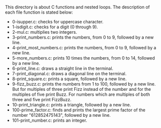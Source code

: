 This directory is about C functions and nested loops.
The description of each file function is stated below:

- 0-isupper.c: checks for uppercase character.
- 1-isdigit.c: checks for a digit (0 through 9).
- 2-mul.c: multiplies two integers.
- 3-print_numbers.c: prints the numbers, from 0 to 9, followed by a new line.
- 4-print_most_numbers.c: prints the numbers, from 0 to 9, followed by a new line.
- 5-more_numbers.c: prints 10 times the numbers, from 0 to 14, followed by a new line.
- 6-print_line.c: draws a straight line in the terminal.
- 7-print_diagonal.c: draws a diagonal line on the terminal.
- 8-print_square.c: prints a square, followed by a new line.
- 9-fizz_buzz.c: prints the numbers from 1 to 100, followed by a new line. But for multiples of three print Fizz instead of the number and for the multiples of five print Buzz. For numbers which are multiples of both three and five print FizzBuzz.
- 10-print_triangle.c: prints a triangle, followed by a new line.
- 100-prime_factor.c: finds and prints the largest prime factor of the number "612852475143", followed by a new line.
- 101-print_number.c: prints an integer.
